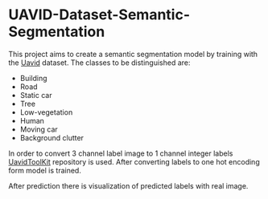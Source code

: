 # UAVID-Dataset-Semantic-Segmentation

This project aims to create a semantic segmentation model by training with the [Uavid](https://uavid.nl/) dataset. The classes to be distinguished are:


<ul>
  <li>Building</li>
  <li>Road</li>
  <li>Static car</li>
  <li>Tree</li>
  <li>Low-vegetation</li>
  <li>Human</li>
  <li>Moving car</li>
  <li>Background clutter</li>
</ul>

In order to convert 3 channel label image to 1 channel integer labels [UavidToolKit](https://github.com/YeLyuUT/UAVidToolKit) repository is used. After converting labels to one hot encoding form model is trained.

After prediction there is visualization of predicted labels with real image.

